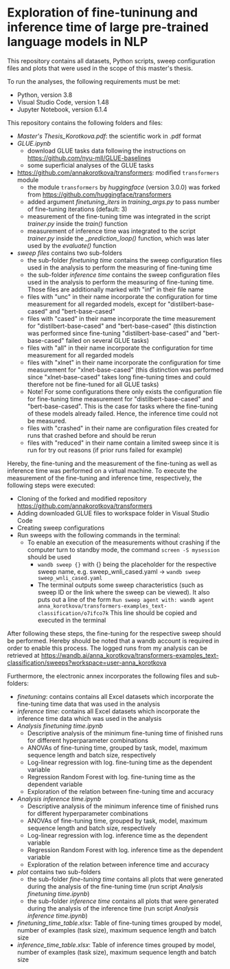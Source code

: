 # Exploration of fine-tuninung and inference time of large pre-trained language models in NLP

This repository contains all datasets, Python scripts, sweep configuration files and plots that were used in the scope of this master's thesis.

To run the analyses, the following requirements must be met:
- Python, version 3.8
- Visual Studio Code, version 1.48 
- Jupyter Notebook, version 6.1.4

This repository contains the following folders and files:

- *Master's Thesis_Korotkova.pdf*:  the scientific work in .pdf format
- *GLUE.ipynb*
	- download GLUE tasks data following the instructions on https://github.com/nyu-mll/GLUE-baselines
	- some superficial analyses of the GLUE tasks
- https://github.com/annakorotkova/transformers: modified `transformers` module
	- the module `transformers` by *huggingface* (version 3.0.0) was forked from https://github.com/huggingface/transformers
	- added argument *finetuning_iters* in *training_args.py* to pass number of fine-tuning iterations (default: 3)
	- measurement of the fine-tuning time was integrated in the script *trainer.py* inside the *train()* function
	- measurement of inference time was integrated to the script *trainer.py* inside the *_prediction_loop()* function, which was later used by the *evaluate()* function
- *sweep files* contains two sub-folders
	- the sub-folder *finetuning time* contains the sweep configuration files used in the analysis to perform the measuring of fine-tuning time
	- the sub-folder *inference time* contains the sweep configuration files used in the analysis to perform the measuring of fine-tuning time. 
	  Those files are additionally marked with "inf" in their file name
	- files with "unc" in their name incorporate the configuration for time measurement for all regarded models, except for "distilbert-base-cased" and "bert-base-cased"
	- files with "cased" in their name incorporate the time measurement for "distilbert-base-cased" and "bert-base-cased"
	  (this distinction was performed since fine-tuning "distilbert-base-cased" and "bert-base-cased" failed on several GLUE tasks)
	- files with "all" in their name incorporate the configuration for time measurement for all regarded models
	- files with "xlnet" in their name incorporate the configuration for time measurement for "xlnet-base-cased"
	  (this distinction was performed since "xlnet-base-cased" takes long fine-tuning times and could therefore not be fine-tuned for all GLUE tasks)
	- Note! For some configurations there only exists the configuration file for fine-tuning time measurement for "distilbert-base-cased" and "bert-base-cased". 
	  This is the case for tasks where the fine-tuning of these models already failed. Hence, the inference time could not be measured.
	- files with "crashed" in their name are configuration files created for runs that crashed before and should be rerun
	- files with "reduced" in their name contain a limited sweep since it is run for try out reasons (if prior runs failed for example)

Hereby, the fine-tuning and the measurement of the fine-tuning as well as inference time was performed on a virtual machine.
To execute the measurement of the fine-tuning and inference time, respectively, the following steps were executed:
- Cloning of the forked and modified repository https://github.com/annakorotkova/transformers
- Adding downloaded GLUE files to workspace folder in Visual Studio Code
- Creating sweep configurations
- Run sweeps with the following commands in the terminal:
	- To enable an execution of the measurements without crashing if the computer turn to standby mode, the command `screen -S mysession` should be used
        - `wandb sweep {}` with {} being the placeholder for the respective sweep name, e.g. sweep_wnli_cased.yaml
           -> `wandb sweep sweep_wnli_cased.yaml`
        - The terminal outputs some sweep characteristics (such as sweep ID or the link where the sweep can be viewed). 
	  It also puts out a line of the form `Run sweep agent with: wandb agent anna_korotkova/transformers-examples_text-classification/o7ifco7k`
          This line should be copied and executed in the terminal

After following these steps, the fine-tuning for the respective sweep should be performed. Hereby should be noted that a wandb account is required in order to enable this process. The logged runs from my analysis can be retrieved at https://wandb.ai/anna_korotkova/transformers-examples_text-classification/sweeps?workspace=user-anna_korotkova

Furthermore, the electronic annex incorporates the following files and sub-folders:

- *finetuning*: contains contains all Excel datasets which incorporate the fine-tuning time data that was used in the analysis
- *inference time*: contains all Excel datasets which incorporate the inference time data which was used in the analysis
- *Analysis finetuning time.ipynb*
	- Descriptive analysis of the minimum fine-tuning time of finished runs for different hyperparameter combinations
	- ANOVAs of fine-tuning time, grouped by task, model, maximum sequence length and batch size, respectively
	- Log-linear regression with log. fine-tuning time as the dependent variable 
	- Regression Random Forest with log. fine-tuning time as the dependent variable
	- Exploration of the relation between fine-tuning time and accuracy
- *Analysis inference time.ipynb*
	- Descriptive analysis of the minimum inference time of finished runs for different hyperparameter combinations
	- ANOVAs of fine-tuning time, grouped by task, model, maximum sequence length and batch size, respectively
	- Log-linear regression with log. inference time as the dependent variable
	- Regression Random Forest with log. inference time as the dependent variable 
	- Exploration of the relation between inference time and accuracy
- *plot* contains two sub-folders
	- the sub-folder *fine-tuning time* contains all plots that were generated during the analysis of the fine-tuning time (run script *Analysis finetuning time.ipynb*)
	- the sub-folder *inference time* contains all plots that were generated during the analysis of the inference time (run script *Analysis inference time.ipynb*)
- *finetuning_time_table.xlsx*: Table of fine-tuning times grouped by model, number of examples (task size), maximum sequence length and batch size 
- *inference_time_table.xlsx*: Table of inference times grouped by model, number of examples (task size), maximum sequence length and batch size 
